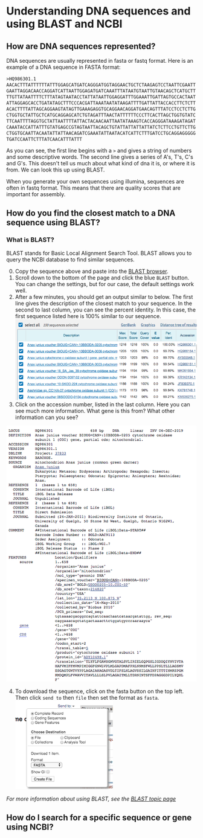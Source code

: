 # Understanding DNA sequences and using BLAST and NCBI

## How are DNA sequences represented?
DNA sequences are usually represented in fasta or fastq format. Here is an example of a DNA sequence in FASTA format:
```
>HQ986301.1 
AACACTTTATTTTTTATTTGGAGCATGATCAGGGATGGTAGGAACTGCTCTAAGAGTCCTAATTCGAATT
GAATTAGGACAACCAGGATCATTAATTGGAGATGATCAAATTTATAATGTAATTGTAACAGCTCATGCTT
TTGTTATAATTTTCTTTATAGTAATACCTATTATAATTGGAGGATTTGGAAATTGATTAGTGCCACTAAT
ATTAGGAGCACCTGATATAGCTTTCCCACGATTAAATAATATAAGATTTTGATTATTACCACCTTCTCTT
ACACTTTTATTAGCAGGAAGTATAGTTGAAAGAGGTGCAGGAACAGGATGAACAGTTTATCCTCCTCTTG
CTGGTGCTATTGCTCATGCAGGAGCATCTGTAGATTTAACTATTTTTTCCCTTCACTTAGCTGGTGTATC
TTCAATTTTAGGTGCTATTAATTTTATTACTACAACAATTAATATAAAGTCACCAGGGATAAAGATAGAT
CAAATACCATTATTTGTATGAGCCGTAGTAATTACAGCTGTATTATTATTATTATCTCTTCCTGTTCTTG
CTGGTGCAATTACAATATTATTAACAGATCGAAATATTAATACATCATTCTTTGATCCTGCAGGAGGGGG
TGATCCAATTCTTTATCAACATTTATTT
```
As you can see, the first line begins with a `>` and gives a string of numbers and some descriptive words. The second line gives a series of A's, T's, C's and G's. This doesn't tell us much about what kind of dna it is, or where it is from. We can look this up using BLAST.

When you generate your own sequences using illumina, sequences are often in fastq format. This means that there are quality scores that are important for assembly.

## How do you find the closest match to a DNA sequence using BLAST?
### What is BLAST?
BLAST stands for Basic Local Alignment Search Tool. BLAST allows you to query the NCBI database to find similar sequences.

0. Copy the sequence above and paste into the [BLAST browser](https://blast.ncbi.nlm.nih.gov/Blast.cgi?PAGE_TYPE=BlastSearch).
1. Scroll down to the bottom of the page and click the blue `BLAST` button. You can change the settings, but for our case, the default settings work well.
2. After a few minutes, you should get an output similar to below. The first line gives the description of the closest match to your sequence. In the second to last column, you can see the percent identity. In this case, the first sequence listed here is 100% similar to our sequence.<br/>
![BLAST1](images/BLAST1.png)
3. Click on the accession number, listed in the last column. Here you can see much more information. What gene is this from? What other information can you see?

![BLAST2](images/BLAST2.png)

4. To download the sequence, click on the fasta button on the top left. Then click `send to` then `file` then set the format as `fasta`.
![BLAST3](images/BLAST3.png)

*For more information about using BLAST, see the [BLAST topic page](https://blast.ncbi.nlm.nih.gov/Blast.cgi?CMD=Web&PAGE_TYPE=BlastDocs&DOC_TYPE=BlastHelp)*
## How do I search for a specific sequence or gene using NCBI?
